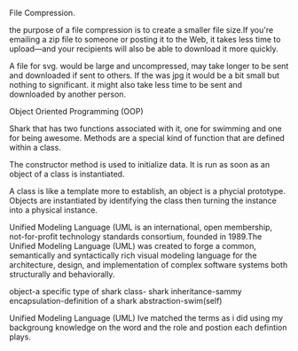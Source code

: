 File Compression.

the purpose of a file compression is to create a smaller file size.If you're emailing a zip file to someone or posting it to the Web, it takes less time to upload—and your recipients will also be able to download it more quickly.

A file for svg. would be large and uncompressed, may take longer to be sent and downloaded if sent to others. If the was jpg it would be a bit small but nothing to significant. it might also take less time to be sent and downloaded by another person.

 Object Oriented Programming (OOP)
 
 Shark that has two functions associated with it, one for swimming and one for being awesome. Methods are a special kind of function that are defined within a class.
 
The constructor method is used to initialize data. It is run as soon as an object of a class is instantiated.

A class is like a template more to establish, an object is a phycial prototype. Objects are instantiated by identifying the class then turning the instance into a physical instance.

 Unified Modeling Language (UML
 is an international, open membership, not-for-profit technology standards consortium, founded in 1989.The Unified Modeling Language (UML) was created to forge a common, semantically and syntactically rich visual modeling language for the architecture, design, and implementation of complex software systems both structurally and behaviorally. 
 
 object-a specific type of shark
class- shark
 inheritance-sammy
 encapsulation-definition of a shark
abstraction-swim(self)

 Unified Modeling Language (UML)
 Ive matched the terms as i did using my backgroung knowledge on the word and the role and postion each defintion plays.
